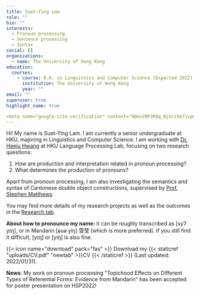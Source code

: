 ```yaml
---
title: Suet-Ying Lam
role: ""
bio: ""
interests:
  - Pronoun processing
  - Sentence processing
  - Syntax
social: []
organizations:
  - name: The University of Hong Kong
education:
  courses:
    - course: B.A. in Linguistics and Computer Science (Expected 2022)
      institution: The University of Hong Kong
      year: ""
email: ""
superuser: true
highlight_name: true

<meta name="google-site-verification" content="9QmviMP3R8q_NjkrzVe71vp0bOyNosSQWFkma_K8GBE" />
---
```

Hi! My name is Suet-Ying Lam. I am currently a senior undergraduate at HKU, majoring in Linguistics and Computer Science. I am working with [Dr. Heeju Hwang](https://sites.google.com/site/heejuhwang/home?authuser=0) at HKU Language Processing Lab, focusing on two research questions:

1. How are production and interpretation related in pronoun processing? 
2. What determines the production of pronouns?

Apart from pronoun processing, I am also investigating the semantics and syntax of Cantonese double object constructions, supervised by [Prof. Stephen Matthews](https://professorstephenmatthews.godaddysites.com/). 

You may find more details of my research projects as well as the outcomes in the [Research tab](https://sylam.netlify.app/project/).

**About how to pronounce my name:** it can be roughly transcribed as \[syʔ yɪŋ], or in Mandarin \[ɕuə yiŋ] 雪莹 (which is more preferred). If you still find it difficult, \[yɪŋ] or \[yiŋ] is also fine.

{{< icon name="download" pack="fas" >}} Download my {{< staticref "uploads/CV.pdf" "newtab" >}}CV {{< /staticref >}} (Last updated: 2022/01/31).

**News**: My work on pronoun processing "Topichood Effects on Different Types of Referential Forms: Evidence from
Mandarin" has been accepted for poster presentation on HSP2022! 
